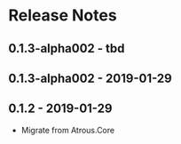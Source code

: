 ﻿# Release Notes

## 0.1.3-alpha002 - tbd

## 0.1.3-alpha002 - 2019-01-29

## 0.1.2 - 2019-01-29
* Migrate from Atrous.Core
